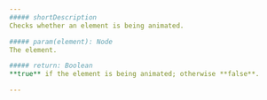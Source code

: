 ```yaml
---
##### shortDescription
Checks whether an element is being animated.

##### param(element): Node
The element.

##### return: Boolean
**true** if the element is being animated; otherwise **false**.

---
```

